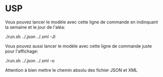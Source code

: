 # USP

Vous pouvez lancer le modèle avec cette ligne de commande en indinquant la semaine et le jour de l'aléa:

./run.sh ../<file>.json ../<file>.xml -JI <semaine> <jour>


Vous pouvez aussi lancer le modèle avec cette ligne de commande juste pour l'affichage:

./run.sh ../<file>.json ../<file>.xml -o


Attention à bien mettre le chemin absolu des fichier JSON et XML